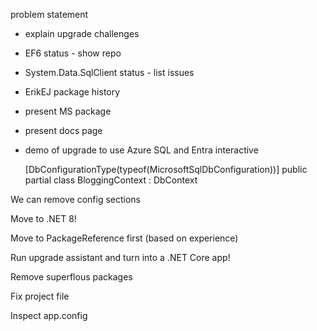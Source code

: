  problem statement

- explain upgrade challenges

- EF6 status - show repo

- System.Data.SqlClient status - list issues

- ErikEJ package history

- present MS package

- present docs page

- demo of upgrade to use Azure SQL and Entra interactive

    [DbConfigurationType(typeof(MicrosoftSqlDbConfiguration))]
    public partial class BloggingContext : DbContext

<add name="BloggingContext" connectionString="Server=tcp:erikejtesting.database.windows.net,1433;Initial Catalog=eej-basic;MultipleActiveResultSets=False;Encrypt=True;TrustServerCertificate=False;Authentication=Active Directory Default;" providerName="Microsoft.Data.SqlClient" />

We can remove config sections

Move to .NET 8!

Move to PackageReference first (based on experience)

Run upgrade assistant and turn into a .NET Core app!

Remove superflous packages

Fix project file

Inspect app.config
